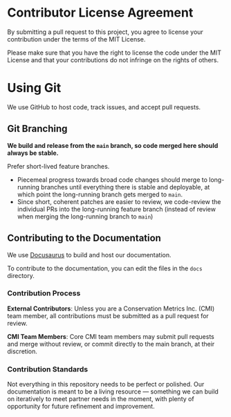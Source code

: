 # Contributor License Agreement

By submitting a pull request to this project, you agree to license your contribution under the terms of the MIT License.

Please make sure that you have the right to license the code under the MIT License and that your contributions do not infringe on the rights of others.

# Using Git

We use GitHub to host code, track issues, and accept pull requests.

## Git Branching

**We build and release from the `main` branch, so code merged here should always be stable.**

Prefer short-lived feature branches.
- Piecemeal progress towards broad code changes should merge to long-running branches until
  everything there is stable and deployable, at which point the long-running branch gets merged
  to `main`.
- Since short, coherent patches are easier to review, we code-review the individual PRs into
  the long-running feature branch (instead of review when merging the long-running branch to
  `main`)

## Contributing to the Documentation

We use [Docusaurus](https://docusaurus.io/) to build and host our documentation.

To contribute to the documentation, you can edit the files in the `docs` directory.

### Contribution Process

**External Contributors**: Unless you are a Conservation Metrics Inc. (CMI) team member, all contributions must be submitted as a pull request for review.

**CMI Team Members**: Core CMI team members may submit pull requests and merge without review, or commit directly to the main branch, at their discretion.

### Contribution Standards

Not everything in this repository needs to be perfect or polished. Our documentation is meant to be a living resource — something we can build on iteratively to meet partner needs in the moment, with plenty of opportunity for future refinement and improvement.